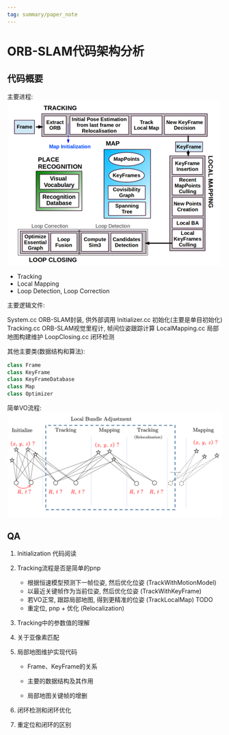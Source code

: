```yaml
---
tag: summary/paper_note
---
```

# ORB-SLAM代码架构分析
## 代码概要
主要进程:
![ORB SLAM summary](rc/orb_summary.PNG)

* Tracking
* Local Mapping
* Loop Detection, Loop Correction

主要逻辑文件:

System.cc ORB-SLAM封装, 供外部调用
Initializer.cc 初始化(主要是单目初始化)
Tracking.cc ORB-SLAM视觉里程计, 帧间位姿跟踪计算
LocalMapping.cc 局部地图构建维护
LoopClosing.cc 闭环检测

其他主要类(数据结构和算法):

```c++
class Frame
class KeyFrame
class KeyFrameDatabase
class Map
class Optimizer
```

简单VO流程:
![basic_vo_pipeline](rc/basic_vo_pipeline.png)

## QA
1. Initialization 代码阅读
2. Tracking流程是否是简单的pnp
    * 根据恒速模型预测下一帧位姿, 然后优化位姿 (TrackWithMotionModel)
    * 以最近关键帧作为当前位姿, 然后优化位姿 (TrackWithKeyFrame)
    * 若VO正常, 跟踪局部地图, 得到更精准的位姿 (TrackLocalMap) TODO
    * 重定位, pnp + 优化 (Relocalization)
3. Tracking中的参数值的理解

4. 关于亚像素匹配

3. 局部地图维护实现代码
    * Frame、KeyFrame的关系

    * 主要的数据结构及其作用

    * 局部地图关键帧的增删

4. 闭环检测和闭环优化

5. 重定位和闭环的区别